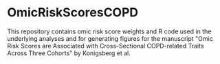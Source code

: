 # OmicRiskScoresCOPD

This repository contains omic risk score weights and R code used in the underlying analyses and for generating figures for the manuscript "Omic Risk Scores are Associated with Cross-Sectional COPD-related Traits Across Three Cohorts" by Konigsberg et al. 

